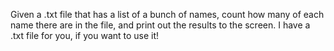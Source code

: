 Given a .txt file that has a list of a bunch of names, count how many of each name there are in the file, and print out the results to the screen. I have a .txt file for you, if you want to use it!